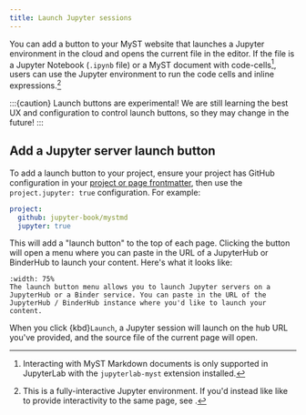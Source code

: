 ```yaml
---
title: Launch Jupyter sessions
---
```


You can add a button to your MyST website that launches a Jupyter environment in the cloud and opens the current file in the editor. If the file is a Jupyter Notebook (`.ipynb` file) or a MyST document with code-cells[^lab-myst], users can use the Jupyter environment to run the code cells and inline expressions.[^thebe]

[^thebe]: This is a fully-interactive Jupyter environment. If you'd instead like like to provide interactivity to the same page, see [](./integrating-jupyter.md).
[^lab-myst]: Interacting with MyST Markdown documents is only supported in JupyterLab with the `jupyterlab-myst` extension installed.

:::{caution} Launch buttons are experimental!
We are still learning the best UX and configuration to control launch buttons, so they may change in the future!
:::

## Add a Jupyter server launch button

To add a launch button to your project, ensure your project has GitHub configuration in your [project or page frontmatter](./frontmatter.md), then use the `project.jupyter: true` configuration. For example:

```yaml
project:
  github: jupyter-book/mystmd
  jupyter: true
```

This will add a "launch button" to the top of each page. Clicking the button will open a menu where you can paste in the URL of a JupyterHub or BinderHub to launch your content.
Here's what it looks like:

```{figure} ./images/launch-button-menu.png
:width: 75%
The launch button menu allows you to launch Jupyter servers on a JupyterHub or a Binder service. You can paste in the URL of the JupyterHub / BinderHub instance where you'd like to launch your content.
```

When you click {kbd}`Launch`, a Jupyter session will launch on the hub URL you've provided, and the source file of the current page will open.
